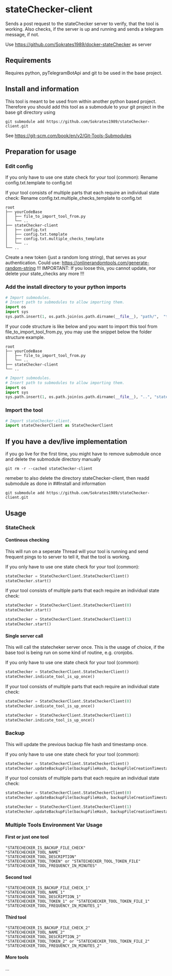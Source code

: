 # stateChecker-client
Sends a post request to the stateChecker server to verify, that the tool is working. Also checks, if the server is up and running and sends a telegram message, if not.

Use https://github.com/Sokrates1989/docker-stateChecker as server

## Requirements

Requires python, pyTelegramBotApi and git to be used in the base project.

## Install and information

This tool is meant to be used from within another python based project. 
Therefore you should add this tool as a submodule to your git project in the base git directory using 

```console
git submodule add https://github.com/Sokrates1989/stateChecker-client.git
```

See https://git-scm.com/book/en/v2/Git-Tools-Submodules

## Preparation for usage

### Edit config

If you only have to use one state check for your tool (common):
Rename config.txt.template to config.txt

If your tool consists of multiple parts that each require an individual state check:
Rename config.txt.multiple_checks_template to config.txt

```
root
├── yourCodeBase
│   ├── file_to_import_tool_from.py
│   └── ..
├── stateChecker-client
│   ├── config.txt
│   ├── config.txt.template
│   ├── config.txt.multiple_checks_template
│   └── ..
└── ..
```

Create a new token (just a random long string), that serves as your authentication.
Could use: https://onlinerandomtools.com/generate-random-string
!!! IMPORTANT: If you loose this, you cannot update, nor delete your state_checks any more !!!

### Add the install directory to your python imports 

```python
# Import submodules.
# Insert path to submodules to allow importing them.
import os
import sys
sys.path.insert(1, os.path.join(os.path.dirname(__file__), "path/",  "to/", "stateChecker-client"))
```

If your code structure is like below and you want to import this tool from file_to_import_tool_from.py, you may use the snippet below the folder structure example.

```
root
├── yourCodeBase
│   ├── file_to_import_tool_from.py
│   └── ..
├── stateChecker-client
└── ..
```

```python
# Import submodules.
# Insert path to submodules to allow importing them.
import os
import sys
sys.path.insert(1, os.path.join(os.path.dirname(__file__), "..", "stateChecker-client"))
```


### Import the tool 

```python
# Import stateChecker-client.
import stateCheckerClient as StateCheckerClient
```


## If you have a dev/live implementation

if you go live for the first time, you might have to remove submodule once and delete the submodule directory manually

```
git rm -r --cached stateChecker-client
```

remeber to also delete the directory stateChecker-client, then readd submodule as done in ##Install and information

```
git submodule add https://github.com/Sokrates1989/stateChecker-client.git
```



## Usage

### StateCheck

#### Continous checking
This will run on a seperate Thread will your tool is running and send frequent pings to to server to tell it, that the tool is working.

If you only have to use one state check for your tool (common):

```python
stateChecker = StateCheckerClient.StateCheckerClient()
stateChecker.start()
```

If your tool consists of multiple parts that each require an individual state check:
```python
stateChecker = StateCheckerClient.StateCheckerClient(0)
stateChecker.start()
```
```python
stateChecker = StateCheckerClient.StateCheckerClient(1)
stateChecker.start()
```

#### Single server call

This will call the statecheker server once. This is the usage of choice, if the base tool is being run on some kind of routine, e.g. cronjobs.

If you only have to use one state check for your tool (common):

```python
stateChecker = StateCheckerClient.StateCheckerClient()
stateChecker.indicate_tool_is_up_once()
```

If your tool consists of multiple parts that each require an individual state check:
```python
stateChecker = StateCheckerClient.StateCheckerClient(0)
stateChecker.indicate_tool_is_up_once()
```
```python
stateChecker = StateCheckerClient.StateCheckerClient(1)
stateChecker.indicate_tool_is_up_once()
```


### Backup

This will update the previous backup file hash and timestamp once.

If you only have to use one state check for your tool (common):

```python
stateChecker = StateCheckerClient.StateCheckerClient()
stateChecker.updateBackupFile(backupFileHash, backupFileCreationTimestamp)
```

If your tool consists of multiple parts that each require an individual state check:
```python
stateChecker = StateCheckerClient.StateCheckerClient(0)
stateChecker.updateBackupFile(backupFileHash, backupFileCreationTimestamp)
```
```python
stateChecker = StateCheckerClient.StateCheckerClient(1)
stateChecker.updateBackupFile(backupFileHash, backupFileCreationTimestamp)
```


### Multiple Tools Environment Var Usage

#### First or just one tool
```
"STATECHECKER_IS_BACKUP_FILE_CHECK"
"STATECHECKER_TOOL_NAME"
"STATECHECKER_TOOL_DESCRIPTION"
"STATECHECKER_TOOL_TOKEN" or "STATECHECKER_TOOL_TOKEN_FILE"
"STATECHECKER_TOOL_FREQUENCY_IN_MINUTES"
```

#### Second tool
```
"STATECHECKER_IS_BACKUP_FILE_CHECK_1"
"STATECHECKER_TOOL_NAME_1"
"STATECHECKER_TOOL_DESCRIPTION_1"
"STATECHECKER_TOOL_TOKEN_1" or "STATECHECKER_TOOL_TOKEN_FILE_1"
"STATECHECKER_TOOL_FREQUENCY_IN_MINUTES_1"
```

#### Third tool
```
"STATECHECKER_IS_BACKUP_FILE_CHECK_2"
"STATECHECKER_TOOL_NAME_2"
"STATECHECKER_TOOL_DESCRIPTION_2"
"STATECHECKER_TOOL_TOKEN_2" or "STATECHECKER_TOOL_TOKEN_FILE_2"
"STATECHECKER_TOOL_FREQUENCY_IN_MINUTES_2"
```


#### More tools
...